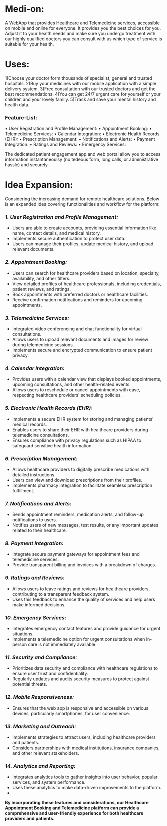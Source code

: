 # Medi-on:

A WebApp that  provides Healthcare and Telemedicine services, accessible on mobile and online for everyone.
It provides you the best choices for you.
Adjust it to your health needs and make sure you undergo treatment with our highly qualified doctors you can consult with us which type of service is suitable for your health.

# Uses:

1)Choose your doctor form thousands of specialist, general and trusted hospitals.
2)Buy your medicines with our mobile application with a simple delivery system.
3)Free consultation with our trusted doctors and get the best recommendations.
4)You can get 24/7 urgent care for yourself or your children and your lovely family.
5)Track and save your mental history and health data.

### **Feature-List:**

• User Registration and Profile Management:
• Appointment Booking:
• Telemedicine Services:
• Calendar Integration:
• Electronic Health Records (EHR):
• Prescription Management:
• Notifications and Alerts:
• Payment Integration:
• Ratings and Reviews:
• Emergency Services:

The dedicated patient engagement app and web portal allow you to access information instantaneoulsy (no tedeous form, long calls, or administrative hassle) and securely.

# Idea Expansion:

Considering the increasing demand for remote healthcare solutions. Below is an expanded idea covering functionalities and workflow for the platform:

### *1. User Registration and Profile Management:*

- Users are able to create accounts, providing essential information like name, contact details, and medical history.
- Implements secure authentication to protect user data.
- Users can manage their profiles, update medical history, and upload relevant documents.

### *2. Appointment Booking:*

- Users can search for healthcare providers based on location, specialty, availability, and other filters.
- View detailed profiles of healthcare professionals, including credentials, patient reviews, and ratings.
- Book appointments with preferred doctors or healthcare facilities.
- Receive confirmation notifications and reminders for upcoming appointments.

### *3. Telemedicine Services:*

- Integrated video conferencing and chat functionality for virtual consultations.
- Allows users to upload relevant documents and images for review during telemedicine sessions.
- Implements secure and encrypted communication to ensure patient privacy.

### *4. Calendar Integration:*

- Provides users with a calendar view that displays booked appointments, upcoming consultations, and other health-related events.
- Allows users to reschedule or cancel appointments with ease, respecting healthcare providers' scheduling policies.

### *5. Electronic Health Records (EHR):*

- Implements a secure EHR system for storing and managing patients' medical records.
- Enables users to share their EHR with healthcare providers during telemedicine consultations.
- Ensures compliance with privacy regulations such as HIPAA to safeguard sensitive health information.

### *6. Prescription Management:*

- Allows healthcare providers to digitally prescribe medications with detailed instructions.
- Users can view and download prescriptions from their profiles.
- Implements pharmacy integration to facilitate seamless prescription fulfillment.

### *7. Notifications and Alerts:*

- Sends appointment reminders, medication alerts, and follow-up notifications to users.
- Notifies users of new messages, test results, or any important updates related to their healthcare.

### *8. Payment Integration:*

- Integrate secure payment gateways for appointment fees and telemedicine services.
- Provide transparent billing and invoices with a breakdown of charges.

### *9. Ratings and Reviews:*

- Allows users to leave ratings and reviews for healthcare providers, contributing to a transparent feedback system.
- Uses this feedback to enhance the quality of services and help users make informed decisions.

### *10. Emergency Services:*

- Integrates emergency contact features and provide guidance for urgent situations.
- Implements a telemedicine option for urgent consultations when in-person care is not immediately available.

### *11. Security and Compliance:*

- Prioritizes data security and compliance with healthcare regulations to ensure user trust and confidentiality.
- Regularly updates and audits security measures to protect against potential threats.

### *12. Mobile Responsiveness:*

- Ensures that the web app is responsive and accessible on various devices, particularly smartphones, for user convenience.

### *13. Marketing and Outreach:*

- Implements strategies to attract users, including healthcare providers and patients.
- Considers partnerships with medical institutions, insurance companies, and other relevant stakeholders.

### *14. Analytics and Reporting:*

- Integrates analytics tools to gather insights into user behavior, popular services, and system performance.
- Uses these analytics to make data-driven improvements to the platform.
- 

**By incorporating these features and considerations, our Healthcare Appointment Booking and Telemedicine platform can provide a comprehensive and user-friendly experience for both healthcare providers and patients.**
